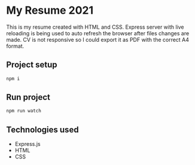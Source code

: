 # My Resume 2021

This is my resume created with HTML and CSS. Express server with live reloading is being used to auto refresh the browser after files changes are made.
CV is not responsive so I could export it as PDF with the correct A4 format.

## Project setup

```bash
npm i
```

## Run project

```bash
npm run watch
```

## Technologies used

- Express.js
- HTML
- CSS
